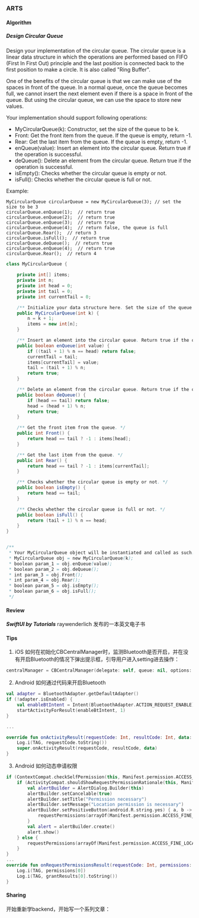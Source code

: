 ### ARTS

#### Algorithm
##### Design Circular Queue
Design your implementation of the circular queue. The circular queue is a linear data structure in which the operations are performed based on FIFO (First In First Out) principle and the last position is connected back to the first position to make a circle. It is also called "Ring Buffer".

One of the benefits of the circular queue is that we can make use of the spaces in front of the queue. In a normal queue, once the queue becomes full, we cannot insert the next element even if there is a space in front of the queue. But using the circular queue, we can use the space to store new values.

Your implementation should support following operations:
* MyCircularQueue(k): Constructor, set the size of the queue to be k.
* Front: Get the front item from the queue. If the queue is empty, return -1.
* Rear: Get the last item from the queue. If the queue is empty, return -1.
* enQueue(value): Insert an element into the circular queue. Return true if the operation is successful.
* deQueue(): Delete an element from the circular queue. Return true if the operation is successful.
* isEmpty(): Checks whether the circular queue is empty or not.
* isFull(): Checks whether the circular queue is full or not.

Example:
```
MyCircularQueue circularQueue = new MyCircularQueue(3); // set the size to be 3
circularQueue.enQueue(1);  // return true
circularQueue.enQueue(2);  // return true
circularQueue.enQueue(3);  // return true
circularQueue.enQueue(4);  // return false, the queue is full
circularQueue.Rear();  // return 3
circularQueue.isFull();  // return true
circularQueue.deQueue();  // return true
circularQueue.enQueue(4);  // return true
circularQueue.Rear();  // return 4
```

```java
class MyCircularQueue {

    private int[] items;
    private int n;
    private int head = 0;
    private int tail = 0;
    private int currentTail = 0;

    /** Initialize your data structure here. Set the size of the queue to be k. */
    public MyCircularQueue(int k) {
        n = k + 1;
        items = new int[n];
    }

    /** Insert an element into the circular queue. Return true if the operation is successful. */
    public boolean enQueue(int value) {
        if ((tail + 1) % n == head) return false;
        currentTail = tail;
        items[currentTail] = value;
        tail = (tail + 1) % n;
        return true;
    }

    /** Delete an element from the circular queue. Return true if the operation is successful. */
    public boolean deQueue() {
        if (head == tail) return false;
        head = (head + 1) % n;
        return true;
    }

    /** Get the front item from the queue. */
    public int Front() {
        return head == tail ? -1 : items[head];
    }

    /** Get the last item from the queue. */
    public int Rear() {
        return head == tail ? -1 : items[currentTail];
    }

    /** Checks whether the circular queue is empty or not. */
    public boolean isEmpty() {
        return head == tail;
    }

    /** Checks whether the circular queue is full or not. */
    public boolean isFull() {
        return (tail + 1) % n == head;
    }
}


/**
 * Your MyCircularQueue object will be instantiated and called as such:
 * MyCircularQueue obj = new MyCircularQueue(k);
 * boolean param_1 = obj.enQueue(value);
 * boolean param_2 = obj.deQueue();
 * int param_3 = obj.Front();
 * int param_4 = obj.Rear();
 * boolean param_5 = obj.isEmpty();
 * boolean param_6 = obj.isFull();
 */
```

#### Review

***SwiftUI by Tutorials*** raywenderlich 发布的一本英文电子书

#### Tips

1. iOS 如何在初始化CBCentralManager时，监测Bluetooth是否开启，并在没有开启Bluetooth的情况下弹出提示框，引导用户进入setting进去操作：
```swift
centralManager = CBCentralManager(delegate: self, queue: nil, options: [CBCentralManagerOptionShowPowerAlertKey: true])
```
2. Android 如何通过代码来开启Bluetooth
```kotlin
val adapter = BluetoothAdapter.getDefaultAdapter()
if (!adapter.isEnabled) {
    val enableBtIntent = Intent(BluetoothAdapter.ACTION_REQUEST_ENABLE)
    startActivityForResult(enableBtIntent, 1)
}

...

override fun onActivityResult(requestCode: Int, resultCode: Int, data: Intent?) {
    Log.i(TAG, requestCode.toString())
    super.onActivityResult(requestCode, resultCode, data)
}

```
3. Android 如何动态申请权限
```kotlin
if (ContextCompat.checkSelfPermission(this, Manifest.permission.ACCESS_FINE_LOCATION) != PackageManager.PERMISSION_GRANTED) {
    if (ActivityCompat.shouldShowRequestPermissionRationale(this, Manifest.permission.ACCESS_FINE_LOCATION)) {
        val alertBuilder = AlertDialog.Builder(this)
        alertBuilder.setCancelable(true)
        alertBuilder.setTitle("Permission necessary")
        alertBuilder.setMessage("Location permission is necessary")
        alertBuilder.setPositiveButton(android.R.string.yes) { a, b ->
            requestPermissions(arrayOf(Manifest.permission.ACCESS_FINE_LOCATION), 0)
        }
        val alert = alertBuilder.create()
        alert.show()
    } else {
        requestPermissions(arrayOf(Manifest.permission.ACCESS_FINE_LOCATION), 0)
    }
}
...
override fun onRequestPermissionsResult(requestCode: Int, permissions: Array<out String>, grantResults: IntArray) {
    Log.i(TAG, permissions[0])
    Log.i(TAG, grantResults[0].toString())
}

```

#### Sharing

开始重新学backend，开始写一个系列文章：